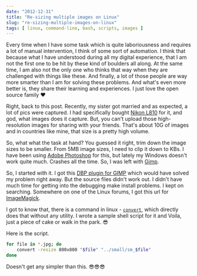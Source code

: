```yaml
---
date: "2012-12-31"
title: "Re-sizing multiple images on Linux"
slug: "re-sizing-multiple-images-on-linux"
tags: [ linux, command-line, bash, scripts, images ]
---
```




Every time when I have some task which is quite laboriousness and requires a lot of manual intervention, I think of some sort of automation. I think that because what I have understood during all my digital experience, that I am not the first one to be hit by these kind of boulders all along. At the same time, I am also not the only one who thinks that way when they are challenged with things like these. And finally, a lot of those people are way more smarter than I am for solving these problems. And what's even more better is, they share their learning and experiences. I just love the open source family ❤️

Right, back to this post. Recently, my sister got married and as expected, a lot of pics were captured. I had specifically bought [Nikon L810][1] for it, and god, what images does it capture. But, you can't upload those high-resolution images for sharing with your friends. That's about 10G of images and in countries like mine, that size is a pretty high volume.

So, what what the task at hand? You guessed it right, trim down the image sizes to be smaller. From 5MB image sizes, I need to clip it down to KBs. I have been using [Adobe Photoshop][2] for this, but lately my Windows doesn't work quite much. Crashes all the time. So, I was left with [Gimp][3].

So, I started with it. I got this [DBP plugin for GIMP][4] which would have solved my problem right away. But the source files didn't work out. I didn't have much time for getting into the debugging make install problems. I kept on searching. Somewhere on one of the Linux forums, I got this url for [ImageMagick][5].

I got to know that, there is a command in linux - [`convert`][6], which directly does that without any utility. I wrote a sample shell script for it and Voila, just a piece of cake or walk in the park. 😎

Here is the script.

```bash
for file in *.jpg; do
    convert -resize 800x800 "$file" "../small/sm_$file"
done
```

Doesn't get any simpler than this. 😎😎😎



  [1]: https://www.flipkart.com/nikon-coolpix-l810-point-shoot/p/itmd72tnzmfjkagz?pid=CAMD72TJQ3VHFDW3&ref=6d207aca-c5a6-4816-9031-43cc8f51f444&srno=t_1&otracker=from-search&query=Nikon%20L810
  [2]: https://www.adobe.com/products/photoshop.html
  [3]: https://www.gimp.org/
  [4]: https://members.ozemail.com.au/~hodsond/dbp.html
  [5]: https://www.imagemagick.org/script/convert.php
  [6]: https://linux.die.net/man/1/convert
